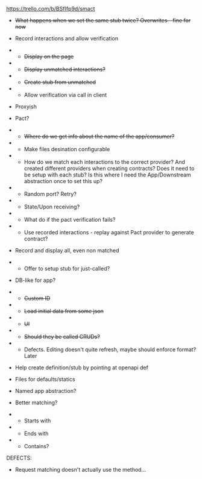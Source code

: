 https://trello.com/b/BSfIfp9d/smact

- ~~What happens when we set the same stub twice? Overwrites - fine for now~~

- Record interactions and allow verification
- - ~~Display on the page~~
- - ~~Display unmatched interactions?~~
- - ~~Create stub from unmatched~~
- - Allow verification via call in client

- Proxyish

- Pact?
- - ~~Where do we get info about the name of the app/consumer?~~
- - Make files desination configurable
- - How do we match each interactions to the correct provider? And created different providers when creating contracts? Does it need to be setup with each stub? Is this where I need the App/Downstream abstraction once to set this up?
- - Random port? Retry?
- - State/Upon receiving?
- - What do if the pact verification fails?
- - Use recorded interactions - replay against Pact provider to generate contract?

- Record and display all, even non matched
- - Offer to setup stub for just-called?

- DB-like for app?
- - ~~Custom ID~~
- - ~~Load initial data from some json~~
- - ~~UI~~
- - ~~Should they be called CRUDs?~~
- - Defects. Editing doesn't quite refresh, maybe should enforce format? Later

- Help create definition/stub by pointing at openapi def

- Files for defaults/statics

- Named app abstraction?

- Better matching?
- - Starts with
- - Ends with
- - Contains?

DEFECTS:

- Request matching doesn't actually use the method...
